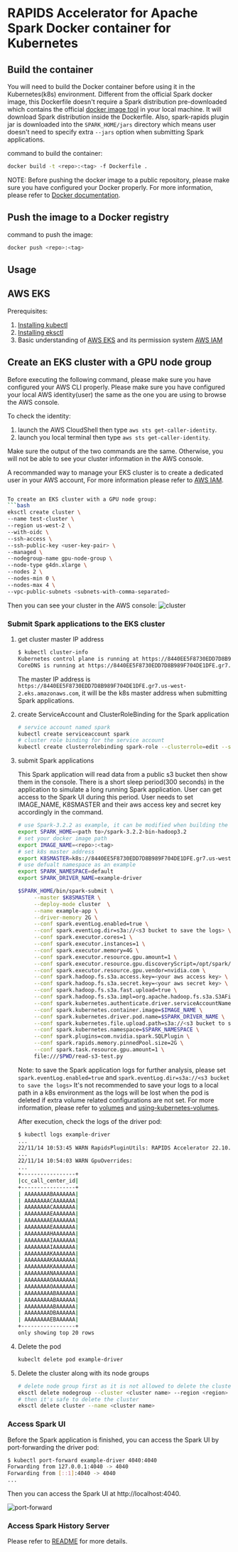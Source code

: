 # RAPIDS Accelerator for Apache Spark Docker container for Kubernetes

## Build the container

You will need to build the Docker container before using it in the Kubernetes(k8s) environment.
Different from the official Spark docker image, this Dockerfile doesn't require a Spark distribution
pre-downloaded which contains the official [docker image tool]((https://spark.apache.org/docs/latest/running-on-kubernetes.html#docker-images))
in your local machine. It will download Spark distribution inside the Dockerfile. Also, spark-rapids
plugin jar is downloaded into the `SPARK_HOME/jars` directory which means user doesn't need to specify
extra `--jars` option when submitting Spark applications.

command to build the container:

```bash
docker build -t <repo>:<tag> -f Dockerfile .
```
NOTE: Before pushing the docker image to a public repository, please make sure you have configured
your Docker properly. For more information, please refer to [Docker documentation](https://docs.docker.com/engine/reference/commandline/login/).

## Push the image to a Docker registry

command to push the image:
```bash
docker push <repo>:<tag>
```

## Usage

## AWS EKS
Prerequisites: 
1. [Installing kubectl](https://docs.aws.amazon.com/eks/latest/userguide/install-kubectl.html)
2. [Installing eksctl](https://docs.aws.amazon.com/eks/latest/userguide/eksctl.html)
3. Basic understanding of [AWS EKS](https://docs.aws.amazon.com/eks/latest/userguide/what-is-eks.html)
   and its permission system [AWS IAM](https://docs.aws.amazon.com/IAM/latest/UserGuide/introduction.html)

## Create an EKS cluster with a GPU node group
Before executing the following command, please make sure you have configured your AWS CLI properly.
Please make sure you have configured your local AWS identity(user) the same as the one you are using
to browse the AWS console.

To check the identity:
1. launch the AWS CloudShell then type `aws sts get-caller-identity`.
2. launch you local terminal then type `aws sts get-caller-identity`.

Make sure the output of the two commands are the same. Otherwise, you will not be able to see your 
cluster information in the AWS console.

A recommanded way to manage your EKS cluster is to create a dedicated user in your AWS account, For
more information please refer to [AWS IAM](https://docs.aws.amazon.com/IAM/latest/UserGuide/introduction.html).

```bash

To create an EKS cluster with a GPU node group:
```bash
eksctl create cluster \
--name test-cluster \
--region us-west-2 \
--with-oidc \
--ssh-access \
--ssh-public-key <user-key-pair> \
--managed \
--nodegroup-name gpu-node-group \
--node-type g4dn.xlarge \
--nodes 2 \
--nodes-min 0 \
--nodes-max 4 \
--vpc-public-subnets <subnets-with-comma-separated>
```

Then you can see your cluster in the AWS console:
![cluster](./img/cluster-info.jpg "cluster")

### Submit Spark applications to the EKS cluster
1. get cluster master IP address
   ```bash
   $ kubectl cluster-info
   Kubernetes control plane is running at https://8440EE5F8730EDD7D8B989F704DE1DFE.gr7.us-west-2.eks.amazonaws.com
   CoreDNS is running at https://8440EE5F8730EDD7D8B989F704DE1DFE.gr7.us-west-2.eks.amazonaws.com/api/v1/namespaces/kube-system/services/kube-dns:dns/proxy
   ```
   The master IP address is `https://8440EE5F8730EDD7D8B989F704DE1DFE.gr7.us-west-2.eks.amazonaws.com`, it    will be the k8s master address when submitting Spark applications.

2. create ServiceAccount and ClusterRoleBinding for the Spark application
   ```bash
   # service account named spark
   kubectl create serviceaccount spark
   # cluster role binding for the service account
   kubectl create clusterrolebinding spark-role --clusterrole=edit --serviceaccount=default:spark --namespace=default
   ```

3. submit Spark applications

   This Spark application will read data from a public s3 bucket then show them in the console.
   There is a short sleep period(300 seconds) in the application to simulate a long running Spark application.
   User can get access to the Spark UI during this period.
   User needs to set IMAGE_NAME, K8SMASTER and their aws access key and secret key accordingly in the command.
   
   ```bash
   # use Spark-3.2.2 as example, it can be modified when building the docker image
   export SPARK_HOME=<path to>/spark-3.2.2-bin-hadoop3.2
   # set your docker image path
   export IMAGE_NAME=<repo>:<tag>
   # set k8s master address
   export K8SMASTER=k8s://8440EE5F8730EDD7D8B989F704DE1DFE.gr7.us-west-2.eks.amazonaws.com:443
   # use defualt namespace as an example
   export SPARK_NAMESPACE=default
   export SPARK_DRIVER_NAME=example-driver
   
   $SPARK_HOME/bin/spark-submit \
        --master $K8SMASTER \
        --deploy-mode cluster  \
        --name example-app \
        --driver-memory 2G \
        --conf spark.eventLog.enabled=true \
        --conf spark.eventLog.dir=s3a://<s3 bucket to save the logs> \
        --conf spark.executor.cores=1 \
        --conf spark.executor.instances=1 \
        --conf spark.executor.memory=4G \
        --conf spark.executor.resource.gpu.amount=1 \
        --conf spark.executor.resource.gpu.discoveryScript=/opt/spark/examples/src/main/scripts/getGpusResources.sh \
        --conf spark.executor.resource.gpu.vendor=nvidia.com \
        --conf spark.hadoop.fs.s3a.access.key=<your aws access key> \
        --conf spark.hadoop.fs.s3a.secret.key=<your aws secret key> \
        --conf spark.hadoop.fs.s3a.fast.upload=true \
        --conf spark.hadoop.fs.s3a.impl=org.apache.hadoop.fs.s3a.S3AFileSystem \
        --conf spark.kubernetes.authenticate.driver.serviceAccountName=spark \
        --conf spark.kubernetes.container.image=$IMAGE_NAME \
        --conf spark.kubernetes.driver.pod.name=$SPARK_DRIVER_NAME \
        --conf spark.kubernetes.file.upload.path=s3a://<s3 bucket to staging your jar or python script> \
        --conf spark.kubernetes.namespace=$SPARK_NAMESPACE \
        --conf spark.plugins=com.nvidia.spark.SQLPlugin \
        --conf spark.rapids.memory.pinnedPool.size=2G \
        --conf spark.task.resource.gpu.amount=1 \
        file:///$PWD/read-s3-test.py
   ```

   Note: to save the Spark application logs for further analysis, please set 
   `spark.eventLog.enabled=true` and `spark.eventLog.dir=s3a://<s3 bucket to save the logs>`
   It's not recommended to save your logs to a local path in a k8s environment as the logs will be lost
   when the pod is deleted if extra volume related configurations are not set. For more information,
   please refer to [volumes](https://kubernetes.io/docs/concepts/storage/volumes/) and
   [using-kubernetes-volumes](https://spark.apache.org/docs/latest/running-on-kubernetes.html#using-kubernetes-volumes).

   After execution, check the logs of the driver pod:
   ```bash
   $ kubectl logs example-driver
   ...
   22/11/14 10:53:45 WARN RapidsPluginUtils: RAPIDS Accelerator 22.10.0 using cudf 22.10.0.
   ...
   22/11/14 10:54:03 WARN GpuOverrides:
   ...
   +-----------------+
   |cc_call_center_id|
   +-----------------+
   | AAAAAAAABAAAAAAA|
   | AAAAAAAACAAAAAAA|
   | AAAAAAAACAAAAAAA|
   | AAAAAAAAEAAAAAAA|
   | AAAAAAAAEAAAAAAA|
   | AAAAAAAAEAAAAAAA|
   | AAAAAAAAHAAAAAAA|
   | AAAAAAAAIAAAAAAA|
   | AAAAAAAAIAAAAAAA|
   | AAAAAAAAKAAAAAAA|
   | AAAAAAAAKAAAAAAA|
   | AAAAAAAAKAAAAAAA|
   | AAAAAAAANAAAAAAA|
   | AAAAAAAAOAAAAAAA|
   | AAAAAAAAOAAAAAAA|
   | AAAAAAAAABAAAAAA|
   | AAAAAAAAABAAAAAA|
   | AAAAAAAAABAAAAAA|
   | AAAAAAAADBAAAAAA|
   | AAAAAAAAEBAAAAAA|
   +-----------------+
   only showing top 20 rows
   ```
4. Delete the pod
   ```bash
   kubeclt delete pod example-driver
   ```
5. Delete the cluster along with its node groups
   ```bash
   # delete node group first as it is not allowed to delete the cluster if there are still node groups
   eksctl delete nodegroup --cluster <cluster name> --region <region> --name <node group name>
   # then it's safe to delete the cluster
   eksctl delete cluster --name <cluster name>
   ```
### Access Spark UI
Before the Spark application is finished, you can access the Spark UI by port-forwarding the driver pod:
```bash
$ kubectl port-forward example-driver 4040:4040
Forwarding from 127.0.0.1:4040 -> 4040
Forwarding from [::1]:4040 -> 4040
...
```
Then you can access the Spark UI at http://localhost:4040.

![port-forward](./img/port-forward.png "port-forward")

### Access Spark History Server
Please refer to [README](./spark-history-server/README.md) for more details.

